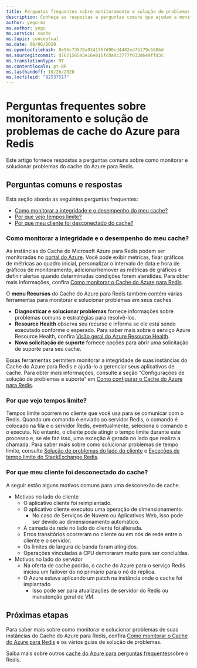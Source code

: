 ```yaml
---
title: Perguntas frequentes sobre monitoramento e solução de problemas de cache do Azure para Redis
description: Conheça as respostas a perguntas comuns que ajudam a monitorar e solucionar problemas do cache do Azure para Redis
author: yegu-ms
ms.author: yegu
ms.service: cache
ms.topic: conceptual
ms.date: 08/06/2020
ms.openlocfilehash: 8e96c73578a9341f67d90cd4482ed75179c6886d
ms.sourcegitcommit: d767156543e16e816fc8a0c3777f033d649ffd3c
ms.translationtype: MT
ms.contentlocale: pt-BR
ms.lasthandoff: 10/26/2020
ms.locfileid: "92537517"
---
```

# <a name="azure-cache-for-redis-monitoring-and-troubleshooting-faqs"></a>Perguntas frequentes sobre monitoramento e solução de problemas de cache do Azure para Redis
Este artigo fornece respostas a perguntas comuns sobre como monitorar e solucionar problemas do cache do Azure para Redis.

## <a name="common-questions-and-answers"></a>Perguntas comuns e respostas
Esta seção aborda as seguintes perguntas frequentes:

* [Como monitorar a integridade e o desempenho do meu cache?](#how-do-i-monitor-the-health-and-performance-of-my-cache)
* [Por que vejo tempos limite?](#why-am-i-seeing-timeouts)
* [Por que meu cliente foi desconectado do cache?](#why-was-my-client-disconnected-from-the-cache)

### <a name="how-do-i-monitor-the-health-and-performance-of-my-cache"></a>Como monitorar a integridade e o desempenho do meu cache?
As instâncias do Cache do Microsoft Azure para Redis podem ser monitoradas no [portal do Azure](https://portal.azure.com). Você pode exibir métricas, fixar gráficos de métricas ao quadro inicial, personalizar o intervalo de data e hora de gráficos de monitoramento, adicionar/remover as métricas de gráficos e definir alertas quando determinadas condições forem atendidas. Para obter mais informações, confira [Como monitorar o Cache do Azure para Redis](cache-how-to-monitor.md).

O **menu Recursos** do Cache do Azure para Redis também contém várias ferramentas para monitorar e solucionar problemas em seus caches.

* **Diagnosticar e solucionar problemas** fornece informações sobre problemas comuns e estratégias para resolvê-los.
* **Resource Health** observa seu recurso e informa se ele está sendo executado conforme o esperado. Para saber mais sobre o serviço Azure Resource Health, confira [Visão geral do Azure Resource Health](../service-health/resource-health-overview.md).
* **Nova solicitação de suporte** fornece opções para abrir uma solicitação de suporte para seu cache.

Essas ferramentas permitem monitorar a integridade de suas instâncias do Cache do Azure para Redis e ajudá-lo a gerenciar seus aplicativos de cache. Para obter mais informações, consulte a seção “Configurações de solução de problemas e suporte” em [Como configurar o Cache do Azure para Redis](cache-configure.md).

### <a name="why-am-i-seeing-timeouts"></a>Por que vejo tempos limite?
Tempos limite ocorrem no cliente que você usa para se comunicar com o Redis. Quando um comando é enviado ao servidor Redis, o comando é colocado na fila e o servidor Redis, eventualmente, seleciona o comando e o executa. No entanto, o cliente pode atingir o tempo limite durante este processo e, se ele faz isso, uma exceção é gerada no lado que realiza a chamada. Para saber mais sobre como solucionar problemas de tempo limite, consulte [Solução de problemas do lado do cliente](cache-troubleshoot-client.md) e [Exceções de tempo limite do StackExchange.Redis](cache-troubleshoot-timeouts.md#stackexchangeredis-timeout-exceptions).

### <a name="why-was-my-client-disconnected-from-the-cache"></a>Por que meu cliente foi desconectado do cache?
A seguir estão alguns motivos comuns para uma desconexão de cache.

* Motivos no lado do cliente
  * O aplicativo cliente foi reimplantado.
  * O aplicativo cliente executou uma operação de dimensionamento.
    * No caso de Serviços de Nuvem ou Aplicativos Web, isso pode ser devido ao dimensionamento automático.
  * A camada de rede no lado do cliente foi alterada.
  * Erros transitórios ocorreram no cliente ou em nós de rede entre o cliente e o servidor.
  * Os limites de largura de banda foram atingidos.
  * Operações vinculadas à CPU demoraram muito para ser concluídas.
* Motivos no lado do servidor
  * Na oferta de cache padrão, o cache do Azure para o serviço Redis iniciou um failover do nó primário para o nó de réplica.
  * O Azure estava aplicando um patch na instância onde o cache foi implantado
    * Isso pode ser para atualizações de servidor do Redis ou manutenção geral de VM.


## <a name="next-steps"></a>Próximas etapas

Para saber mais sobre como monitorar e solucionar problemas de suas instâncias do Cache do Azure para Redis, confira [Como monitorar o Cache do Azure para Redis](cache-how-to-monitor.md) e os vários guias de solução de problemas.

Saiba mais sobre outros [cache do Azure para perguntas frequentes](cache-faq.md)sobre o Redis.